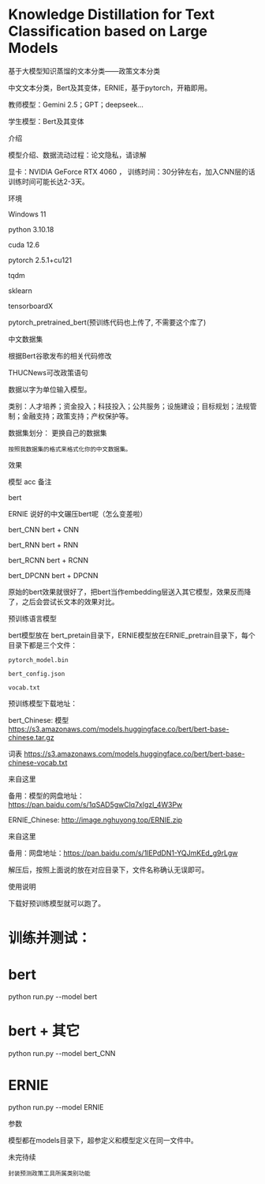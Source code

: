# Knowledge Distillation for Text Classification based on Large Models 
基于大模型知识蒸馏的文本分类——政策文本分类


中文文本分类，Bert及其变体，ERNIE，基于pytorch，开箱即用。

教师模型：Gemini 2.5；GPT；deepseek...

学生模型：Bert及其变体


介绍

模型介绍、数据流动过程：论文隐私，请谅解

显卡：NVIDIA GeForce RTX 4060 ， 训练时间：30分钟左右，加入CNN层的话训练时间可能长达2-3天。


环境

Windows 11


python	3.10.18


cuda	12.6


pytorch	2.5.1+cu121


tqdm


sklearn


tensorboardX


pytorch_pretrained_bert(预训练代码也上传了, 不需要这个库了)


中文数据集

根据Bert谷歌发布的相关代码修改

THUCNews可改政策语句

数据以字为单位输入模型。


类别：人才培养；资金投入；科技投入；公共服务；设施建设；目标规划；法规管制；金融支持；政策支持；产权保护等。

数据集划分：
更换自己的数据集

    按照我数据集的格式来格式化你的中文数据集。

效果

模型 	acc 	备注

bert 	

ERNIE 		说好的中文碾压bert呢（怎么变差啦）

bert_CNN 	 	bert + CNN

bert_RNN 		bert + RNN

bert_RCNN 		bert + RCNN

bert_DPCNN 	 	bert + DPCNN

原始的bert效果就很好了，把bert当作embedding层送入其它模型，效果反而降了，之后会尝试长文本的效果对比。

预训练语言模型

bert模型放在 bert_pretain目录下，ERNIE模型放在ERNIE_pretrain目录下，每个目录下都是三个文件：

    pytorch_model.bin
    
    bert_config.json
    
    vocab.txt

预训练模型下载地址：

bert_Chinese: 模型 https://s3.amazonaws.com/models.huggingface.co/bert/bert-base-chinese.tar.gz

词表 https://s3.amazonaws.com/models.huggingface.co/bert/bert-base-chinese-vocab.txt

来自这里

备用：模型的网盘地址：https://pan.baidu.com/s/1qSAD5gwClq7xlgzl_4W3Pw

ERNIE_Chinese: http://image.nghuyong.top/ERNIE.zip

来自这里

备用：网盘地址：https://pan.baidu.com/s/1lEPdDN1-YQJmKEd_g9rLgw

解压后，按照上面说的放在对应目录下，文件名称确认无误即可。


使用说明

下载好预训练模型就可以跑了。

# 训练并测试：
# bert
python run.py --model bert

# bert + 其它
python run.py --model bert_CNN

# ERNIE
python run.py --model ERNIE

参数

模型都在models目录下，超参定义和模型定义在同一文件中。


未完待续

    封装预测政策工具所属类别功能
